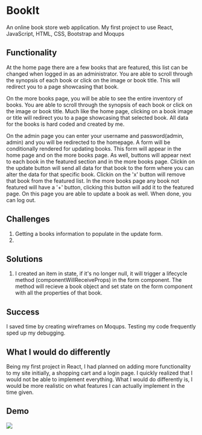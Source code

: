 # BookIt

An online book store web application. My first project to use React, JavaScript, HTML, CSS, Bootstrap and Moqups

## Functionality

At the home page there are a few books that are featured, this list can be changed when logged in as an administrator. You are able to scroll through the synopsis of each book or click on the image or book title. This will redirect you to a page showcasing that book.

On the more books page, you will be able to see the entire inventory of books. You are able to scroll through the synopsis of each book or click on the image or book title. Much like the home page, clicking on a book image or title will redirect you to a page showcasing that selected book. All data for the books is hard coded and created by me. 

On the admin page you can enter your username and password(admin, admin) and you will be redirected to the homepage. A form will be conditionally rendered for updating books. This form will appear in the home page and on  the more books page. As well, buttons will appear next to each book in the featured section and in the more books page. Clickin on the update button will send all data for that book to the form where you can alter the data for that specific book. Clickin on the 'x' button will remove that book from the featured list. In the more books page any book not featured will have a '+' button, clicking this button will add it to the featured page. On this page you are able to update a book as well. When done, you can log out.

## Challenges

1. Getting a books information to populate in the update form.
2. 

## Solutions

1. I created an item in state, if it's no longer null, it will trigger a lifecycle method (componentWillReceiveProps) in the form component. The method will recieve a book object and set state on the form component with all the properties of that book. 

## Success

I saved time by creating wireframes on Moqups. Testing my code frequently sped up my debugging.

## What I would do differently

Being my first project in React, I had planned on adding more functionality to my site initially, a shopping cart and a login page. I quickly realized that I would not be able to implement everything. What I would do differently is, I would be more realistic on what features I can actually implement in the time given.


## Demo
![](src/images/bookIt.gif)
